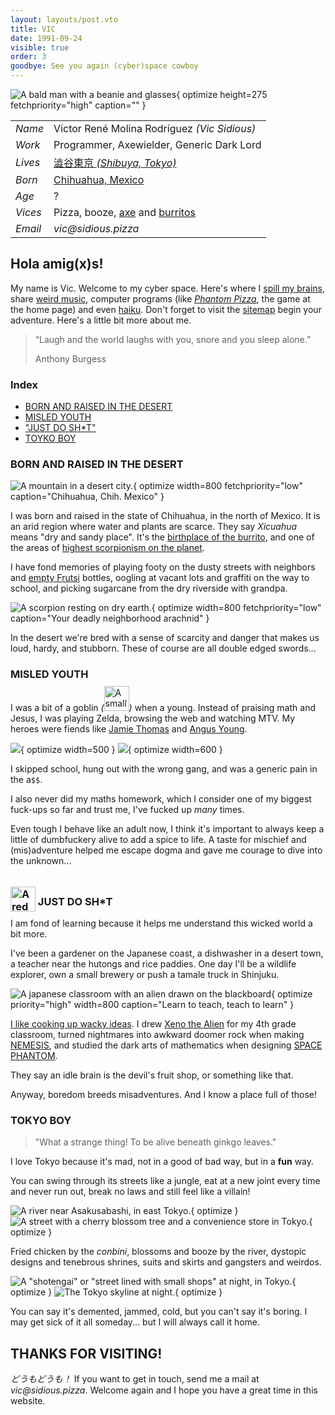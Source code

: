 ```yaml
---
layout: layouts/post.vto
title: VIC
date: 1991-09-24
visible: true
order: 3
goodbye: See you again (cyber)space cowboy
---
```


<script inline src="/_esnext/vicsage.js"></script>
<script inline src="/_esnext/lazyvideos.js"></script>

<div class="info">

![A bald man with a beanie and glasses](/assets/images/vic.webp){ optimize height=275 fetchpriority="high" caption="" }

<article>

|         |                                                                                                |
| ------- | ---------------------------------------------------------------------------------------------- |
| _Name_  | Victor René Molina Rodríguez _(Vic Sidious)_                                                   |
| _Work_  | Programmer, Axewielder, Generic Dark Lord                                                      |
| _Lives_ | [澁谷東京 <em>(Shibuya, Tokyo)</em>](https://goo.gl/maps/1YfuGi5HYgRpBjN7A)                    |
| _Born_  | [Chihuahua, Mexico](https://goo.gl/maps/Ja9LxnZ6kosdRa586)                                     |
| _Age_   | <span id="age">?</span>                                                                        |
| _Vices_ | Pizza, booze, [axe](https://youtu.be/en7EKL1pX5w) and [burritos](https://youtu.be/YZRtE9I5w7k) |
| _Email_ | _vic‎@‎sidious.pizza_                                                                          |

</article>
</div>

## Hola amig(x)s!

My name is Vic. Welcome to my cyber space. Here's where I
[spill my brains](/weblog), share [weird music](/swims), computer programs
(like [_Phantom Pizza_](/phantompizza), the game at the home page) and even
[haiku](/kaminari-no-kage). Don't forget to visit the [sitemap](/sitemap)
begin your adventure. Here's a little bit more about me.

> “Laugh and the world laughs with you, snore and you sleep alone.” <p class="quote-author">Anthony Burgess</p>

<div class="contents">

### Index

<!-- - [BIOGRAPHY](#bio) -->

- [BORN AND RAISED IN THE DESERT](#born-and-raised)
- [MISLED YOUTH](#misled-youth)
- ["JUST DO SH\*T"](#just-do-shit)
- [TOYKO BOY](#tokyo-boy)

</div>

<a name="bio"></a>

<!-- ## BIOGRAPHY -->

<a name="born-and-raised"></a>

### BORN AND RAISED IN THE DESERT

![A mountain in a desert city.](/assets/images/chihuahua.webp){ optimize width=800 fetchpriority="low" caption="Chihuahua, Chih. Mexico" }

I was born and raised in the state of Chihuahua, in the north of Mexico. It is an arid region where water and plants are scarce. They say _Xicuahua_ means "dry and sandy place". It's the [birthplace of the burrito](https://en.wikipedia.org/wiki/Burrito#:~:text=Burritos%20are%20a%20traditional%20food%20of%20Ciudad%20Ju%C3%A1rez%2C%20a%20city%20bordering%20El%20Paso%2C%20Texas%2C%20in%20the%20northern%20Mexican%20state%20of%20Chihuahua%2C%20where%20people%20buy%20them%20at%20restaurants%20and%20roadside%20stands.%20Northern%20Mexican%20border%20towns%20like%20Villa%20Ahumada%20have%20an%20established%20reputation%20for%20serving%20burritos.), and one of the areas of [highest scorpionism on the planet](https://www.sciencedirect.com/science/article/abs/pii/0041010194903832).

I have fond memories of playing footy on the dusty streets with neighbors and [empty Frutsi](https://cdn2.excelsior.com.mx/media/styles/image800x600/public/pictures/2019/06/26/2171032.jpg) bottles, oogling at vacant lots and graffiti on the way to school, and picking sugarcane from the dry riverside with grandpa.

![A scorpion resting on dry earth.](/assets/images/scorpionism.webp){ optimize width=800 fetchpriority="low" caption="Your deadly neighborhood arachnid" }

In the desert we're bred with a sense of scarcity and danger that makes us loud, hardy, and stubborn. These of course are all double edged swords...

<a name="misled-youth"></a>

### MISLED YOUTH

I was a bit of a goblin _(_<img loading="lazy" alt="A small Shiba Inu dog, looking sad, smoking a cigarette and with a bottle of Corona beer resting in front of it" src="/assets/images/goblin.webp" width=40 height=40 style="display: inline-block; margin: -0.5rem 0;" />_)_ when a young. Instead of praising math and Jesus, I was playing Zelda, browsing the web and watching MTV. My heroes were fiends like [Jamie Thomas](https://www.youtube.com/watch?v=452Oxqm4E3Y) and [Angus Young](https://www.youtube.com/watch?v=PCjhgiVnYDs).

<div class="picture-grid stagger">

![ ](/assets/images/skate-hell.webp){ optimize width=500 }
![ ](/assets/images/mp3-bounty.webp){ optimize width=600 }

</div>

I skipped school, hung out with the wrong gang, and was a generic pain in the a`$$`.

I also never did my maths homework, which I consider one of my biggest fuck-ups so far and trust me, I've fucked up _many_ times.

Even tough I behave like an adult now, I think it's important to always keep a little of dumbfuckery alive to add a spice to life. A taste for mischief and (mis)adventure helped me escape dogma and gave me courage to dive into the unknown...

<a name="just-do-shit"></a>

### <img loading="lazy" alt="A red swoosh symbol" width=40 height=40 style="transform: translateY(10px); filter: var(--venom-filter)" src="/assets/images/swoosh.webp" /> JUST DO SH\*T

I am fond of learning because it helps me understand this wicked world a bit more.

I've been a gardener on the Japanese coast, a dishwasher in a desert town, a teacher near the hutongs and rice paddies. One day I'll be a wildlife explorer, own a small brewery or push a tamale truck in Shinjuku.

![A japanese classroom with an alien drawn on the blackboard](/assets/images/aliens-on-board.webp){ optimize priority="high" width=800 caption="Learn to teach, teach to learn" }

[I like cooking up wacky ideas](/projects). I drew [Xeno the Alien](https://www.youtube.com/watch?v=cu3iGtqeYD4) for my 4th grade classroom, turned nightmares into awkward doomer rock when making [NEMESIS](https://open.spotify.com/intl-ja/album/1qHUvcdIbPv4CTNTDWlzPU?si=LaftNGr6Ska3ZAMejh1obA), and studied the dark arts of mathematics when designing [SPACE PHANTOM](/spacephantom).

They say an idle brain is the devil's fruit shop, or something like that.

Anyway, boredom breeds misadventures. And I know a place full of those!

<a name="tokyo-boy"></a>

### TOKYO BOY

> "What a strange thing! To be alive beneath ginkgo leaves."

I love Tokyo because it's mad, not in a good of bad way, but in a **fun** way.

You can swing through its streets like a jungle, eat at a new joint every time and never run out, break no laws and still feel like a villain!

<div class="picture-grid">

![A river near Asakusabashi, in east Tokyo.](/assets/images/tokyo.gif){ optimize }
![A street with a cherry blossom tree and a convenience store in Tokyo.](/assets/images/cherry-blossoms-at-nite.gif){ optimize }

</div>

Fried chicken by the _conbini_, blossoms and booze by the river, dystopic designs and tenebrous shrines, suits and skirts and gangsters and weirdos.

<div class="picture-grid">

![A "shotengai" or "street lined with small shops" at night, in Tokyo.](/assets/images/apa-hotel-blues.gif){ optimize }
![The Tokyo skyline at night.](/assets/images/skyline-tokyo.gif){ optimize }

</div>

You can say it's demented, jammed, cold, but you can't say it's boring. I may get sick of it all someday... but I will always call it home.

<a name="thanks-for-visiting"></a>

## THANKS FOR VISITING!

_どうもどうも！_ If you want to get in touch, send me a mail at
_vic‎@‎sidious.pizza_. Welcome again and I hope you have a great time in this
website.

<br>
<br>
